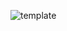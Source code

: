 ![template](https://github.com/unesamiri8/golden-login/assets/53148716/75cff186-cbc1-46b1-b5ce-b99c61936d14)
